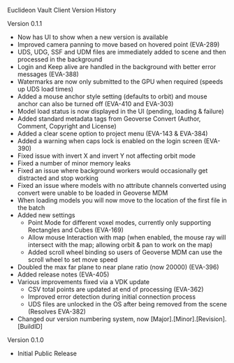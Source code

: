 Euclideon Vault Client Version History

Version 0.1.1
  - Now has UI to show when a new version is available
  - Improved camera panning to move based on hovered point (EVA-289)
  - UDS, UDG, SSF and UDM files are immediately added to scene and then processed in the background
  - Login and Keep alive are handled in the background with better error messages (EVA-388)
  - Watermarks are now only submitted to the GPU when required (speeds up UDS load times)
  - Added a mouse anchor style setting (defaults to orbit) and mouse anchor can also be turned off (EVA-410 and EVA-303)
  - Model load status is now displayed in the UI (pending, loading & failure)
  - Added standard metadata tags from Geoverse Convert (Author, Comment, Copyright and License)
  - Added a clear scene option to project menu (EVA-143 & EVA-384)
  - Added a warning when caps lock is enabled on the login screen (EVA-390)
  - Fixed issue with invert X and invert Y not affecting orbit mode
  - Fixed a number of minor memory leaks
  - Fixed an issue where background workers would occasionally get distracted and stop working
  - Fixed an issue where models with no attribute channels converted using convert were unable to be loaded in Geoverse MDM
  - When loading models you will now move to the location of the first file in the batch
  - Added new settings
    - Point Mode for different voxel modes, currently only supporting Rectangles and Cubes (EVA-169)
    - Allow mouse Interaction with map (when enabled, the mouse ray will intersect with the map; allowing orbit & pan to work on the map)
    - Added scroll wheel binding so users of Geoverse MDM can use the scroll wheel to set move speed
  - Doubled the max far plane to near plane ratio (now 20000) (EVA-396)
  - Added release notes (EVA-405)
  - Various improvements fixed via a VDK update
    - CSV total points are updated at end of processing (EVA-362)
    - Improved error detection during initial connection process
    - UDS files are unlocked in the OS after being removed from the scene (Resolves EVA-382)
  - Changed our version numbering system, now [Major].[Minor].[Revision].[BuildID]

Version 0.1.0
  - Initial Public Release
